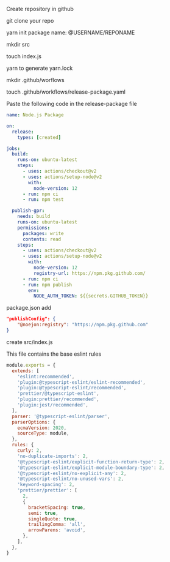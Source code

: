 Create repository in github

git clone your repo

yarn init
package name: @USERNAME/REPONAME

mkdir src

touch index.js

yarn to generate yarn.lock

mkdir .github/worflows

touch .github/workflows/release-package.yaml

Paste the following code in the release-package file

```yaml
name: Node.js Package

on:
  release:
    types: [created]

jobs:
  build:
    runs-on: ubuntu-latest
    steps:
      - uses: actions/checkout@v2
      - uses: actions/setup-node@v2
        with:
          node-version: 12
      - run: npm ci
      - run: npm test

  publish-gpr:
    needs: build
    runs-on: ubuntu-latest
    permissions:
      packages: write
      contents: read
    steps:
      - uses: actions/checkout@v2
      - uses: actions/setup-node@v2
        with:
          node-version: 12
          registry-url: https://npm.pkg.github.com/
      - run: npm ci
      - run: npm publish
        env:
          NODE_AUTH_TOKEN: ${{secrets.GITHUB_TOKEN}}
```

package.json add 
```json
"publishConfig": {
    "@noejon:registry": "https://npm.pkg.github.com"
}
```

create src/index.js

This file contains the base eslint rules

```js
module.exports = {
  extends: [
    'eslint:recommended',
    'plugin:@typescript-eslint/eslint-recommended',
    'plugin:@typescript-eslint/recommended',
    'prettier/@typescript-eslint',
    'plugin:prettier/recommended',
    'plugin:jest/recommended',
  ],
  parser: '@typescript-eslint/parser',
  parserOptions: {
    ecmaVersion: 2020,
    sourceType: module,
  },
  rules: {
    curly: 2,
    'no-duplicate-imports': 2,
    '@typescript-eslint/explicit-function-return-type': 2,
    '@typescript-eslint/explicit-module-boundary-type': 2,
    '@typescript-eslint/no-explicit-any': 2,
    '@typescript-eslint/no-unused-vars': 2,
    'keyword-spacing': 2,
    'prettier/prettier': [
      2,
      {
        bracketSpacing: true,
        semi: true,
        singleQuote: true,
        trailingComma: 'all',
        arrowParens: 'avoid',
      },
    ],
  },
}
```